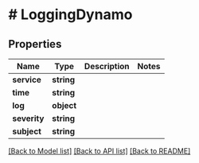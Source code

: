# # LoggingDynamo

## Properties

Name | Type | Description | Notes
------------ | ------------- | ------------- | -------------
**service** | **string** |  |
**time** | **string** |  |
**log** | **object** |  |
**severity** | **string** |  |
**subject** | **string** |  |

[[Back to Model list]](../../README.md#models) [[Back to API list]](../../README.md#endpoints) [[Back to README]](../../README.md)
